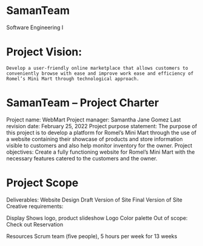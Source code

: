 # SamanTeam
Software Engineering I

# Project Vision:
	Develop a user-friendly online marketplace that allows customers to conveniently browse with ease and improve work ease and efficiency of Romel’s Mini Mart through technological approach.

# SamanTeam – Project Charter

Project name: WebMart
Project manager: Samantha Jane Gomez 
Last revision date: February 25, 2022
Project purpose statement: The purpose of this project is to develop a platform for Romel’s Mini Mart through the use of a website containing their showcase of products and store information visible to customers and also help monitor inventory for the owner.
Project objectives: Create a fully functioning website for Romel’s Mini Mart with the necessary features catered to the customers and the owner.



# Project Scope

Deliverables:
Website Design
Draft Version of Site
Final Version of Site
Creative requirements:

Display
Shows logo, product slideshow 
Logo
Color palette 
Out of scope:
Check out
Reservation

Resources
Scrum team (five people), 5 hours per week for 13 weeks
